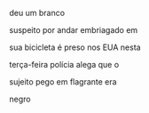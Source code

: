 deu um branco

suspeito por andar embriagado em

sua bicicleta é preso nos EUA nesta

terça-feira polícia alega que o 

sujeito pego em flagrante era 

negro
